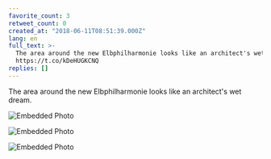 ```yaml
---
favorite_count: 3
retweet_count: 0
created_at: "2018-06-11T08:51:39.000Z"
lang: en
full_text: >-
  The area around the new Elbphilharmonie looks like an architect's wet dream.
  https://t.co/kDeHUGKCNQ
replies: []
---
```


The area around the new Elbphilharmonie looks like an architect's wet dream.

<div class="gallery gallery-3">

![Embedded Photo](https://twitter-media-coderbyheart.s3.eu-north-1.amazonaws.com/1006096612639281152-DfZfenFW4AEIO0C.jpg)

![Embedded Photo](https://twitter-media-coderbyheart.s3.eu-north-1.amazonaws.com/1006096612639281152-DfZfgQCWAAAUs3Q.jpg)

![Embedded Photo](https://twitter-media-coderbyheart.s3.eu-north-1.amazonaws.com/1006096612639281152-DfZfhjuX0AEUehE.jpg)

</div>
